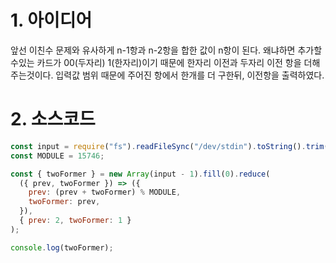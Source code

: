 # 1. 아이디어

앞선 이친수 문제와 유사하게 n-1항과 n-2항을 합한 값이 n항이 된다. 왜냐하면 추가할수있는 카드가 00(두자리) 1(한자리)이기 때문에 한자리 이전과 두자리 이전 항을 더해주는것이다. 입력값 범위 때문에 주어진 항에서 한개를 더 구한뒤, 이전항을 출력하였다.

# 2. 소스코드

```javascript
const input = require("fs").readFileSync("/dev/stdin").toString().trim();
const MODULE = 15746;

const { twoFormer } = new Array(input - 1).fill(0).reduce(
  ({ prev, twoFormer }) => ({
    prev: (prev + twoFormer) % MODULE,
    twoFormer: prev,
  }),
  { prev: 2, twoFormer: 1 }
);

console.log(twoFormer);
```
